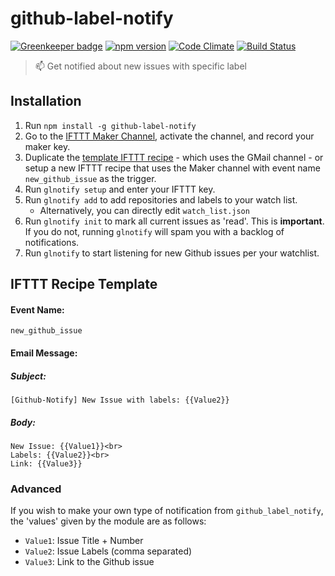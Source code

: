 # github-label-notify

[![Greenkeeper badge](https://badges.greenkeeper.io/bcongdon/github-label-notify.svg)](https://greenkeeper.io/)
[![npm version](https://badge.fury.io/js/github-label-notify.svg)](https://badge.fury.io/js/github-label-notify)
[![Code Climate](https://codeclimate.com/github/benjamincongdon/github-label-notify/badges/gpa.svg)](https://codeclimate.com/github/benjamincongdon/github-label-notify)
[![Build Status](https://travis-ci.org/bcongdon/github-label-notify.svg?branch=master)](https://travis-ci.org/bcongdon/github-label-notify)
> :mailbox: Get notified about new issues with specific label

## Installation
1. Run `npm install -g github-label-notify`
2. Go to the [IFTTT Maker Channel](https://ifttt.com/maker), activate the channel, and record your maker key.
3. Duplicate the [template IFTTT recipe](https://ifttt.com/recipes/421344-github-label-notify-template-recipe) - which uses the GMail channel - or setup a new IFTTT recipe that uses the Maker channel with event name `new_github_issue` as the trigger.
4. Run `glnotify setup` and enter your IFTTT key.
5. Run `glnotify add` to add repositories and labels to your watch list.
	* Alternatively, you can directly edit `watch_list.json`
6. Run `glnotify init` to mark all current issues as 'read'. This is **important**. If you do not, running `glnotify` will spam you with a backlog of notifications.
7. Run `glnotify` to start listening for new Github issues per your watchlist.

## IFTTT Recipe Template

#### Event Name:
`new_github_issue`

#### Email Message:

##### Subject:

```
[Github-Notify] New Issue with labels: {{Value2}}
```

##### Body: 

```
New Issue: {{Value1}}<br>
Labels: {{Value2}}<br>
Link: {{Value3}}
```

### Advanced
If you wish to make your own type of notification from `github_label_notify`, the 'values' given by the module are as follows:

* `Value1`: Issue Title + Number
* `Value2`: Issue Labels (comma separated)
* `Value3`: Link to the Github issue